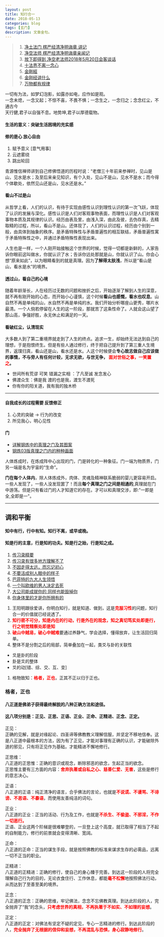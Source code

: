 ```yaml
---
layout: post
title: 知行合一
date: 2018-05-13
categories: blog
tags: [玄门]
description: 文章金句。
---
```


>1. [净土法门 楞严经清净明诲章 讲记](http://www.xuefo.net/nr/article36/364106.html)
>1. [净空法师 楞严经清净明诲章亲闻记](http://www.fodizi.net/jingkongfashi/2124.html)
>1. [放下即得到 净空老法师2018年5月20日会客谈话](http://www.dywhjt.com/50673.html)   
>1. [十法界不离一念心](http://www.drbachinese.org/online_reading_simplified/dharma_talks/TenDharmaRealm/contents.htm)   
>1. [金剛經](https://www.bilibili.com/video/av4530353?from=search&seid=15674367433803297338)   
>1. [金刚经讲什么](https://www.zhihu.com/question/20742809)   
>1. [万物都有规律](https://www.bilibili.com/video/av21834938)   


一切有为法，如梦幻泡影，如露亦如电，应作如是观。<br>
一念未熄，一念又起；不惊不喜，不畏不惧；一念生之，一念归之；念念红尘，不通古今<br>
天行健,君子以自强不息。地势坤,君子以厚德载物。

#### 生活的意义：突破生活困境的充实感
#### 修的是心 放心自由
1. 赋予意义  [意气用事]
1. 云遮雾绕
1. 跳出轮回


青源惟信禅师讲到自己修佛悟道的历程时说：“老僧三十年前来参禅时，见山是山，见水是水；及至后来亲见知识，有个入处，见山不是山，见水不是水；而今得个体歇处，依然见山还是山，见水还是水。”


#### 看山不过是山
从哲学上看，人们的认识，有待于实现由感性认识到理性认识的第一次飞跃，体现了认识的发展与深化。感性认识是人们对客观事物表面，而理性认识是人们对客观事物本质及其规律的认识。经历由表及里，由浅入深，由此及彼，去伪存真，去精取精的过程，所以，看山不是山。还体现了，人们的认识过程，经历由个别到一般，由具体到抽象的秩序。是矛盾特殊性与矛盾普遍性的相互联结，矛盾普遍性寓于矛盾特殊性之中，并通过矛盾特殊性表现出来。


人生也是一样，一个人刚开始接触这个世界的时候，觉得一切都是新鲜的，人家告诉你眼前这叫做水，你就认识了水；告诉你远处那就是山，你就认识了山。你会心想“原来如此”，以为眼睛看到的就是真理。因为**了解得太肤浅**，所以是“看山是山，看水是水”的境界。


#### 透过山，看自己的心境
随着年龄渐长，人在经历过无数的问题和挫折之后，开始逐渐了解到人生的深意，就不再有刚开始的心态，而开始小心谨慎，这个时候**看山也感慨，看水也叹息**。山自然不再是单纯的山，水自然不再是单纯的水。我们开始分析哪座山更秀，哪片水最清。一个人倘若停留在人生的这一阶段，那就苦了这条性命了。人就会这山望了那山高，争强好胜，永无休止和满足的一天。


#### 看破红尘，认清现实
大多数人到了第二重境界就走到了人生的终点。追求一生，却始终无法达到自己的理想，于是抱恨终生。但是有些人通过修行，终于把自己提升到了第三重人生境界，返璞归真，看山还是山，看水还是水。人这个时候便会**专心致志做自己应该做的事情，不与旁人有任何计较，无求无欲，与世无争， <font color="#FF0000"><b>面对世俗之事，一笑置之</b></font>。**

- 世间所有荒谬 可笑 错漏之实相 ：了凡至诚 发念发心
- 佛渡众生：佛是我 渡的也是我，渡生不渡死
- 你有你的阳关道，我有我的独木桥

---

#### 自我成长的过程需要 反馈修正
1. 心灵的突破 → 行为的改变
1. 所见我心，明心见性

#### 门
- [详解钢炼中的真理之门及其图案](https://wenku.baidu.com/view/1f8bd980d4d8d15abe234e8c.html)
- [钢炼03版真理之门内的种种画面](https://tieba.baidu.com/p/1193857238?pn=1)


人体炼成时，在炼成阵中心出现的门，门是转化的一种象征。门一端为物质界，门另一端是名为宇宙的“生命”。


**门在每个人体内**，除人体炼成外，肉体、灵魂及精神联系脆弱的婴儿更容易开启。一些人发现了，一些人没发现罢了！而且**每个真理之门之间是相通的**,真理就在门中游荡。但是只有看过门的人才知道它的存在。才可以和真理交涉，即:"一即是全,全即是一"。

----

## 调和平衡
#### 知中有行，行中有知。知行不离，或早或晚。
#### 知是行的主意，行是知的功夫。知是行之始，行是知之成。

1. [传习录精要](https://zhuanlan.zhihu.com/p/26779349)
1. [传习录有很多地方理解不了](https://www.zhihu.com/question/23731965/answer/43577142)
1. [不因走得太远，而忘记初心](https://mp.weixin.qq.com/s/fFrv7vrqsims_T-3zsxJyg)
1. [不要活成别人眼中的样子](https://www.bilibili.com/video/av28154153)
1. [巴菲特的九大人生领悟](https://mp.weixin.qq.com/s/s2UOVJaWnwdlJ9SfgnOciA)
1. [一个叫欧维的男人决定去死](https://mp.weixin.qq.com/s/umRECEvKxKRg8nRDaY06EQ)
1. [大公司能成就你的 同样也能毁掉你](https://mp.weixin.qq.com/s/X2b9WBxvIuc_VUC1-SU9tg)
1. [你身体里的才是你所拥有的](https://www.bilibili.com/video/av26871955)

<p>
  </p>

1. 王阳明跟徐爱讲，你明白知行，就是知道、做到，这是<font color="#FF0000"><b>克服习性</b></font>的问题，知行合一的价值就已经说透了。
1. <font color="#FF0000"><b>知行密不可分，知是内在的行动，行是外在的观念，知之真切笃实处即是行，行之明觉精察处即是知</b></font>
1. <font color="#FF0000"><b>破山中贼易，破心中贼难</b></font>要通过养静气，学会选择，懂得放弃，让生活回归简单。
1. 整体不是分割之后的局部，简单叠加在一起，类爻与卦的关联性
- 爻是卦的阶段
- 卦是爻的整体
- 爻的动[错、综、交、互、变]
1. 格物致知：<font color="#FF0000"><b>格者，正也</b></font>，正其不正以归于正也。

<p>
  </p>

### 格者，正也
#### 八正道是佛弟子获得最终解脱的八种正确方法和途径。
#### 这八项分别是：正见、正思、正语、正业、正命、正精进、正念、正定。
正见：<br>
正确的见解，就是对缘起论、四圣谛等佛教教义理解信服，并坚定不移地信奉。这是八正道中最根本的方法，因为有了正见，才能对事理有正确的认识，才能破除外道的邪见，只有将正见作为基础，才能精进不懈地修行。


正思维：<br>
八正道的正思惟：正确的意识或观念，断除邪恶的欲念，生起正当的欲念。<br>
正思惟主要有三方面的内容：<font color="#FF0000"><b>舍弃执著或自私之心、慈善仁爱、无害</b></font>，这些是修行的意志决心。


正语：<br>
八正道的正语：纯正清净的语言，合乎佛法的言论，也就是<font color="#FF0000"><b>不说谎、不谩骂、不诽谤、不恶语、不暴语</b></font>，而使用友善纯洁的词句。


正业：<br>
八正道的正业：正当的活动、行为及工作，也就是<font color="#FF0000"><b>不杀生、不偷盗、不邪淫，不作一切恶行。<br></b></font>
正语、正业这两个阶梯是很难攀登的，一旦登上这个高度，就已取得了相当了不起的自制能力，修行的前景就会变得清晰、宽阔。


正命：<br>
八正道的正命：正当的谋生手段，就是按照佛教的标准来谋求生存的必需品，远离一切不正当的职业。


正精进：<br>
八正道的正精进：正确的修行，使自己的身心臻于完善。到达这一阶段的人将完全理解自己行为的目的，无论衣食住行、工作休息，都能<font color="#FF0000"><b>毫不松懈</b></font>地按照佛法行动，从而达到了至善至美的境界。


正念：<br>
八正道的正念：正确的思维，牢记佛法，念念不忘佛教真理。到达此阶段的人，完全抛弃了“我”的念头，<font color="#FF0000"><b>只考虑世界的真相，不再执著于不如实、不如理的妄想</b></font>。


正定：<br>
八正道的正定：对佛法有坚定不疑的定见，专心一志精进的修行。到达此阶段的人，<font color="#FF0000"><b>完全抛弃了无根据的信仰和妄想，不再混乱与恐惧，身心寂静地修行</b></font>。






